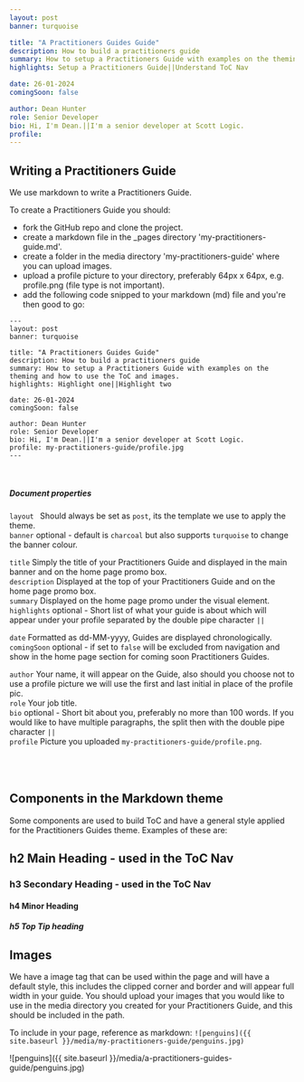```yaml
---
layout: post
banner: turquoise

title: "A Practitioners Guides Guide"
description: How to build a practitioners guide
summary: How to setup a Practitioners Guide with examples on the theming and how to use the ToC and images.
highlights: Setup a Practitioners Guide||Understand ToC Nav

date: 26-01-2024
comingSoon: false

author: Dean Hunter
role: Senior Developer
bio: Hi, I'm Dean.||I'm a senior developer at Scott Logic.
profile:
---
```


## Writing a Practitioners Guide

We use markdown to write a Practitioners Guide.

To create a Practitioners Guide you should:
- fork the GitHub repo and clone the project.
- create a markdown file in the _pages directory 'my-practitioners-guide.md'.
- create a folder in the media directory 'my-practitioners-guide' where you can upload images.
- upload a profile picture to your directory, preferably 64px x 64px, e.g. profile.png (file type is not important).
- add the following code snipped to your markdown (md) file and you're then good to go:

```
---
layout: post
banner: turquoise

title: "A Practitioners Guides Guide"
description: How to build a practitioners guide
summary: How to setup a Practitioners Guide with examples on the theming and how to use the ToC and images.
highlights: Highlight one||Highlight two

date: 26-01-2024
comingSoon: false

author: Dean Hunter
role: Senior Developer
bio: Hi, I'm Dean.||I'm a senior developer at Scott Logic.
profile: my-practitioners-guide/profile.jpg
---
```
  <br />
 
##### Document properties

```layout ``` Should always be set as ```post```, its the template we use to apply the theme.\
```banner``` optional - default is ```charcoal``` but also supports ```turquoise``` to change the banner colour.

```title``` Simply the title of your Practitioners Guide and displayed in the main banner and on the home page promo box.\
```description``` Displayed at the top of your Practitioners Guide and on the home page promo box.\
```summary``` Displayed on the home page promo under the visual element.\
```highlights``` optional - Short list of what your guide is about which will appear under your profile separated by the double pipe character ```||```

```date``` Formatted as dd-MM-yyyy, Guides are displayed chronologically.\
```comingSoon``` optional - if set to ```false``` will be excluded from navigation and show in the home page section for coming soon Practitioners Guides.

```author``` Your name, it will appear on the Guide, also should you choose not to use a profile picture we will use the first and last initial in place of the profile pic.\
```role``` Your job title.\
```bio``` optional - Short bit about you, preferably no more than 100 words.  If you would like to have multiple paragraphs, the split then with the double pipe character ```||```\
```profile``` Picture you uploaded ```my-practitioners-guide/profile.png```.\
  <br />
  <br />
  <br />
 
## Components in the Markdown theme

Some components are used to build ToC and have a general style applied for the Practitioners Guides theme.  Examples of these are:

## h2 Main Heading - used in the ToC Nav

### h3 Secondary Heading - used in the ToC Nav

#### h4 Minor Heading

##### h5 Top Tip heading

## Images

We have a image tag that can be used within the page and will have a default style, this includes the clipped corner and border and will appear full width in your guide.  You should upload your images that you would like to use in the media directory you created for your Practitioners Guide, and this should be included in the path.

To include in your page, reference as markdown: ```![penguins]({{ site.baseurl }}/media/my-practitioners-guide/penguins.jpg)```

![penguins]({{ site.baseurl }}/media/a-practitioners-guides-guide/penguins.jpg)